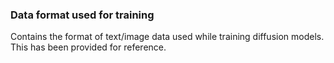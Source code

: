 ### Data format used for training

Contains the format of text/image data used while training diffusion models. This has been provided for reference.
